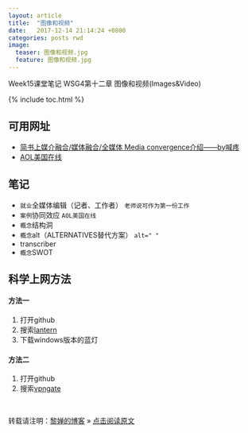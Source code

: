 ```yaml
---
layout: article
title:  "图像和视频"
date:   2017-12-14 21:14:24 +0800
categories: posts rwd
image:
  teaser: 图像和视频.jpg
  feature: 图像和视频.jpg
---
```

Week15课堂笔记  WSG4第十二章 图像和视频(Images&Video)

{% include toc.html %}

## 可用网址
- [简书上媒介融合/媒体融合/全媒体 Media convergence介绍——by喊疼](http://www.jianshu.com/p/fa4f07dcb669)
- [AOL美国在线](https://www.aol.com/)

## 笔记
- `就业`全媒体编辑（记者、工作者）
`老师说可作为第一份工作`
- `案例`协同效应
`AOL美国在线`
- `概念`结构洞
- `概念`alt（ALTERNATIVES替代方案）
`alt=" "`
- transcriber
- `概念`SWOT

## 科学上网方法
#### 方法一
1. 打开github
2. 搜索[lantern](https://github.com/getlantern/lantern/releases/tag/latest)
3. 下载windows版本的蓝灯

#### 方法二
1. 打开github
2. 搜索[vpngate](https://waylau.com/about-vpngate/)

<br>

转载请注明：[黎婵的博客](https://cherrylichan.github.io/) » [点击阅读原文](https://cherrylichan.github.io/posts/rwd/Week15_图像和视频(Images&Video)/)

